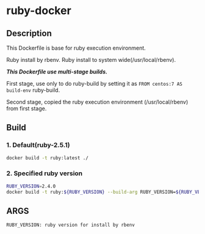 # ruby-docker

## Description

  This Dockerfile is base for ruby execution environment.

  Ruby install by rbenv.
  Ruby install to system wide(/usr/local/rbenv).

  ***This Dockerfile use multi-stage builds.***


  First stage,
  use only to do ruby-build by setting it as `FROM centos:7 AS build-env` ruby-build.

  Second stage,
  copied the ruby execution environment (/usr/local/rbenv) from first stage.

## Build

### 1. Default(ruby-2.5.1)

 ```sh
docker build -t ruby:latest ./
```

### 2. Specified ruby version

 ```sh
RUBY_VERSION=2.4.0
docker build -t ruby:${RUBY_VERSION} --build-arg RUBY_VERSION=${RUBY_VERSION} ./
```

## ARGS

 ```
RUBY_VERSION: ruby version for install by rbenv
```

